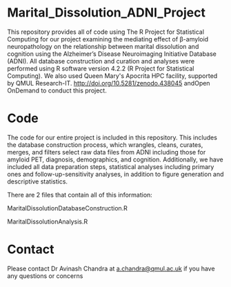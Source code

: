 # Marital_Dissolution_ADNI_Project

This repository provides all of code using The R Project for Statistical Computing for our project examining the mediating effect of β-amyloid neuropathology on the relationship between marital dissolution and cognition using the Alzheimer’s Disease Neuroimaging Initiative Database (ADNI). All database construction and curation and analyses were performed using R software version 4.2.2 (R Project for Statistical Computing). We also used Queen Mary's Apocrita HPC facility, supported by QMUL Research-IT. http://doi.org/10.5281/zenodo.438045 andOpen OnDemand to conduct this project. 

# Code

The code for our entire project is included in this repository. This includes the database construction process, which wrangles, cleans, curates, merges, and filters select raw data files from ADNI including those for amyloid PET, diagnosis, demographics, and cognition. Additionally, we have included all data preparation steps, statistical analyses including primary ones and follow-up-sensitivity analyses, in addition to figure generation and descriptive statistics. 

There are 2 files that contain all of this information:

MaritalDissolutionDatabaseConstruction.R

MaritalDissolutionAnalysis.R

# Contact

Please contact Dr Avinash Chandra at a.chandra@qmul.ac.uk if you have any questions or concerns
